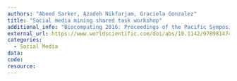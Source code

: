 ```yaml
---
authors: "Abeed Sarker, Azadeh Nikfarjam, Graciela Gonzalez"
title: "Social media mining shared task workshop"
additional_info: "Biocomputing 2016: Proceedings of the Pacific Symposium"
external_url: https://www.worldscientific.com/doi/abs/10.1142/9789814749411_0054
categories:
  - Social Media 
data:
code:
resource:
---
```

